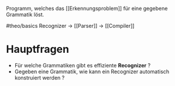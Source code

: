 Programm, welches das [[Erkennungsproblem]] für eine gegebene Grammatik löst.

#theo/basics 
Recognizer $\rightarrow$ [[Parser]] $\rightarrow$ [[Compiler]]



# Hauptfragen
- Für welche Grammatiken gibt es effiziente **Recognizer** ?
- Gegeben eine Grammatik, wie kann ein Recognizer automatisch konstruiert werden ?

